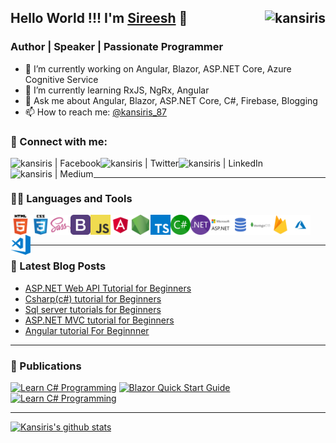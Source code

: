 ## Hello World !!! I'm [Sireesh][website] 👋 <img align="right" src="https://komarev.com/ghpvc/?username=kansiris" alt="kansiris" />

### Author | Speaker | Passionate Programmer

- 🔭 I’m currently working on Angular, Blazor, ASP.NET Core, Azure Cognitive Service
- 🌱 I’m currently learning RxJS, NgRx, Angular
- 💬 Ask me about Angular, Blazor, ASP.NET Core, C#, Firebase, Blogging
- 📫 How to reach me: [@kansiris_87][twitter]

### 🤝 Connect with me:

[<img align="left" alt="kansiris | Facebook" src="https://img.shields.io/badge/facebook-%231877F2.svg?&style=for-the-badge&logo=facebook&logoColor=white" />][facebook]
[<img align="left" alt="kansiris | Twitter" src="https://img.shields.io/badge/twitter-%231DA1F2.svg?&style=for-the-badge&logo=twitter&logoColor=white" />][twitter]
[<img align="left" alt="kansiris | LinkedIn" src="https://img.shields.io/badge/linkedin-%230077B5.svg?&style=for-the-badge&logo=linkedin&logoColor=white" />][linkedin]
[<img align="left" alt="kansiris | Medium" src="https://img.shields.io/badge/medium-%2312100E.svg?&style=for-the-badge&logo=medium&logoColor=white" />][medium]

<br />

---

### 👨‍💻 Languages and Tools

<img align="left" alt="HTML5" height="32" width="32" src="https://raw.githubusercontent.com/github/explore/80688e429a7d4ef2fca1e82350fe8e3517d3494d/topics/html/html.png" />
<img align="left" alt="CSS3" height="32" width="32" src="https://raw.githubusercontent.com/github/explore/80688e429a7d4ef2fca1e82350fe8e3517d3494d/topics/css/css.png" />
<img align="left" alt="Sass" height="32" width="32" src="https://raw.githubusercontent.com/github/explore/80688e429a7d4ef2fca1e82350fe8e3517d3494d/topics/sass/sass.png" />
<img align="left" alt="Bootstrap" height="32" width="32" src="https://raw.githubusercontent.com/github/explore/80688e429a7d4ef2fca1e82350fe8e3517d3494d/topics/bootstrap/bootstrap.png" />
<img align="left" alt="JS"height="32" width="32" src="https://raw.githubusercontent.com/github/explore/80688e429a7d4ef2fca1e82350fe8e3517d3494d/topics/javascript/javascript.png" />
<img align="left" alt="Angular"height="32" width="32" src="https://raw.githubusercontent.com/github/explore/80688e429a7d4ef2fca1e82350fe8e3517d3494d/topics/angular/angular.png" />
<img align="left" alt="NodeJS"height="32" width="32" src="https://raw.githubusercontent.com/github/explore/80688e429a7d4ef2fca1e82350fe8e3517d3494d/topics/nodejs/nodejs.png" />
<img align="left" alt="Typescript"height="32" width="32" src="https://raw.githubusercontent.com/github/explore/80688e429a7d4ef2fca1e82350fe8e3517d3494d/topics/typescript/typescript.png" />
<img align="left" alt="csharp"height="32" width="32" src="https://raw.githubusercontent.com/github/explore/80688e429a7d4ef2fca1e82350fe8e3517d3494d/topics/csharp/csharp.png" />
<img align="left" alt="dotnet"height="32" width="32" src="https://raw.githubusercontent.com/github/explore/93d8a67084f94b2a444e510199a6e7622e5b09a3/topics/dotnet/dotnet.png" />
<img align="left" alt="aspnet"height="32" width="32" src="https://raw.githubusercontent.com/github/explore/80688e429a7d4ef2fca1e82350fe8e3517d3494d/topics/aspnet/aspnet.png" />
<img align="left" alt="SQL"height="32" width="32" src="https://raw.githubusercontent.com/github/explore/80688e429a7d4ef2fca1e82350fe8e3517d3494d/topics/sql/sql.png" />
<img align="left" alt="mongodb"height="32" width="32" src="https://raw.githubusercontent.com/github/explore/80688e429a7d4ef2fca1e82350fe8e3517d3494d/topics/mongodb/mongodb.png" />
<img align="left" alt="Firebase"height="32" width="32" src="https://raw.githubusercontent.com/github/explore/80688e429a7d4ef2fca1e82350fe8e3517d3494d/topics/firebase/firebase.png" />
<img align="left" alt="Azure"height="32" width="32" src="https://raw.githubusercontent.com/github/explore/80688e429a7d4ef2fca1e82350fe8e3517d3494d/topics/azure/azure.png" />
<img align="left" alt="VS Code"height="32" width="32" src="https://raw.githubusercontent.com/github/explore/80688e429a7d4ef2fca1e82350fe8e3517d3494d/topics/visual-studio-code/visual-studio-code.png" />

<br />
<br />

---

### 📝 Latest Blog Posts

<!-- BLOG-POST-LIST:START -->
- [ASP.NET Web API Tutorial for Beginners](http://www.kansiris.org/2019/10/aspnet-web-api-tutorial-for-beginners.html)
- [Csharp(c#) tutorial for Beginners](http://www.kansiris.org/2019/10/c-sharpc-tutorial.html)
- [Sql server tutorials for Beginners](http://www.kansiris.org/2019/10/sql-server-tutorials-for-beginners.html)
- [ASP.NET MVC tutorial for Beginners](http://www.kansiris.org/2019/10/aspnet-mvc-tutorial-for-beginners.html)
- [Angular tutorial For Beginnner](http://www.kansiris.org/2019/09/angular-tutorial.html)
<!-- BLOG-POST-LIST:END -->

---

### 📕 Publications

[![Learn C# Programming][c# book cover]][c# book]
[![Blazor Quick Start Guide][blazor book cover]][blazor book]
[![Learn C# Programming][angular book cover]][angular book]

---

[![Kansiris's github stats](https://github-readme-stats.vercel.app/api?username=kansiris&theme=vue&show_icons=true&include_all_commits=true)](https://github.com/kansiris/github-readme-stats)

[website]: https://www.kansiris.com/
[facebook]: https://www.facebook.com/kansiris87
[twitter]: https://twitter.com/kansiris_87
[linkedin]: https://www.linkedin.com/in/sireesh-kantamaneni-70703b38/
[medium]: https://medium.com/@kansiris
[c# book cover]: https://ws-in.amazon-adsystem.com/widgets/q?_encoding=UTF8&MarketPlace=IN&ASIN=B0862DM82C&ServiceVersion=20070822&ID=AsinImage&WS=1&Format=_SL250_&tag=007056f-21
[c# book]: https://amzn.to/3c2r5MO
[blazor book cover]: https://ws-in.amazon-adsystem.com/widgets/q?_encoding=UTF8&MarketPlace=IN&ASIN=178934414X&ServiceVersion=20070822&ID=AsinImage&WS=1&Format=_SL250_&tag=007056f-21
[blazor book]: https://amzn.to/2OToEji
[angular book cover]: https://csharpcorner-mindcrackerinc.netdna-ssl.com/UploadFile/EBooks/04282020013139AM/04282020015018AMAnkit%20Book%20Cover.jpg
[angular book]: https://www.c-sharpcorner.com/ebooks/build-a-full-stack-web-application-using-angular-and-firebase
